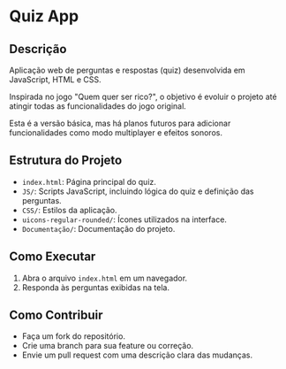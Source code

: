 # Quiz App


## Descrição
Aplicação web de perguntas e respostas (quiz) desenvolvida em JavaScript, HTML e CSS.

Inspirada no jogo "Quem quer ser rico?", o objetivo é evoluir o projeto até atingir todas as funcionalidades do jogo original.

Esta é a versão básica, mas há planos futuros para adicionar funcionalidades como modo multiplayer e efeitos sonoros.


## Estrutura do Projeto
- `index.html`: Página principal do quiz.
- `JS/`: Scripts JavaScript, incluindo lógica do quiz e definição das perguntas.
- `CSS/`: Estilos da aplicação.
- `uicons-regular-rounded/`: Ícones utilizados na interface.
- `Documentação/`: Documentação do projeto.

## Como Executar
1. Abra o arquivo `index.html` em um navegador.
2. Responda às perguntas exibidas na tela.

## Como Contribuir
- Faça um fork do repositório.
- Crie uma branch para sua feature ou correção.
- Envie um pull request com uma descrição clara das mudanças.
